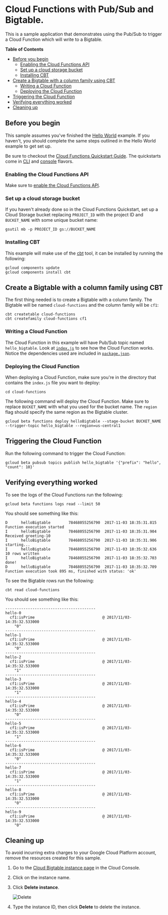 # Cloud Functions with Pub/Sub and Bigtable.

This is a sample application that demonstrates using the Pub/Sub to trigger a
Cloud Function which will write to a Bigtable.

**Table of Contents**

<!-- START doctoc generated TOC please keep comment here to allow auto update -->
<!-- DON'T EDIT THIS SECTION, INSTEAD RE-RUN doctoc TO UPDATE -->


- [Before you begin](#before-you-begin)
  - [Enabling the Cloud Functions API](#enabling-the-cloud-functions-api)
  - [Set up a cloud storage bucket](#set-up-a-cloud-storage-bucket)
  - [Installing CBT](#installing-cbt)
- [Create a Bigtable with a column family using CBT](#create-a-bigtable-with-a-column-family-using-cbt)
  - [Writing a Cloud Function](#writing-a-cloud-function)
  - [Deploying the Cloud Function](#deploying-the-cloud-function)
- [Triggering the Cloud Function](#triggering-the-cloud-function)
- [Verifying everything worked](#verifying-everything-worked)
- [Cleaning up](#cleaning-up)

<!-- END doctoc generated TOC please keep comment here to allow auto update -->

## Before you begin

This sample assumes you've finished the [Hello World][hello-world] example. If
you haven't, you should complete the same steps outlined in the Hello World
example to get set up.

Be sure to checkout the
[Cloud Functions Quickstart Guide][cloud-functions-quickstarts]. The quickstarts
come in [CLI][cloud-functions-quickstart-cli] and
[console][cloud-functions-quickstart-console] flavors.

[cloud-functions-quickstarts]: https://cloud.google.com/functions/docs/quickstarts
[cloud-functions-quickstart-cli]: https://cloud.google.com/functions/docs/quickstart
[cloud-functions-quickstart-console]: https://cloud.google.com/functions/docs/quickstart-console


### Enabling the Cloud Functions API

Make sure to [enable the Cloud Functions API][enable-cloud-functions].

[enable-cloud-functions]: https://console.cloud.google.com/flows/enableapi?apiid=cloudfunctions

[hello-world]: ../hello-world

### Set up a cloud storage bucket

If you haven't already done so in the Cloud Functions Quickstart, set up a 
Cloud Storage bucket replacing `PROJECT_ID` with the project ID and 
`BUCKET_NAME` with some unique bucket name:

    gsutil mb -p PROJECT_ID gs://BUCKET_NAME

### Installing CBT

This example will make use of the [cbt][cbt] tool, it can be installed by
running the following:

    gcloud components update
    gcloud components install cbt

[cbt]: https://cloud.google.com/bigtable/docs/go/cbt-overview

## Create a Bigtable with a column family using CBT

The first thing needed is to create a Bigtable with a column family. The
Bigtable will be named `cloud-functions` and the column family will be `cf1`:

    cbt createtable cloud-functions
    cbt createfamily cloud-functions cf1

### Writing a Cloud Function

The Cloud Function in this example will have Pub/Sub topic named
`hello_bigtable`. Look at [`index.js`][index-js] to see how the Cloud Function
works. Notice the dependencies used are included in
[`package.json`][package-json].

[index-js]: index.js
[package-json]: package.json

### Deploying the Cloud Function

When deploying a Cloud Function, make sure you're in the directory that
contains the `index.js` file you want to deploy:

    cd cloud-functions

The following command will deploy the Cloud Function. Make sure to replace
`BUCKET_NAME` with what you used for the bucket name. The `region` flag should
specify the same region as the Bigtable cluster.

    gcloud beta functions deploy helloBigtable --stage-bucket BUCKET_NAME --trigger-topic hello_bigtable --region=us-central1

## Triggering the Cloud Function

Run the following command to trigger the Cloud Function:

    gcloud beta pubsub topics publish hello_bigtable '{"prefix": "hello", "count": 10}'

## Verifying everything worked

To see the logs of the Cloud Functions run the following:

    gcloud beta functions logs read --limit 50

You should see something like this:

    D      helloBigtable        78468055256790  2017-11-03 18:35:31.815  Function execution started
    I      helloBigtable        78468055256790  2017-11-03 18:35:31.904  Received greeting-10
    I      helloBigtable        78468055256790  2017-11-03 18:35:31.906  starting...
    I      helloBigtable        78468055256790  2017-11-03 18:35:32.636  10 rows written
    I      helloBigtable        78468055256790  2017-11-03 18:35:32.703  done!
    D      helloBigtable        78468055256790  2017-11-03 18:35:32.709  Function execution took 895 ms, finished with status: 'ok'

To see the Bigtable rows run the following:

    cbt read cloud-functions

You should see something like this:

    ----------------------------------------
    hello-0
      cf1:isPrime                              @ 2017/11/03-14:35:32.533000
        "0"
    ----------------------------------------
    hello-1
      cf1:isPrime                              @ 2017/11/03-14:35:32.533000
        "0"
    ----------------------------------------
    hello-2
      cf1:isPrime                              @ 2017/11/03-14:35:32.533000
        "1"
    ----------------------------------------
    hello-3
      cf1:isPrime                              @ 2017/11/03-14:35:32.533000
        "1"
    ----------------------------------------
    hello-4
      cf1:isPrime                              @ 2017/11/03-14:35:32.533000
        "0"
    ----------------------------------------
    hello-5
      cf1:isPrime                              @ 2017/11/03-14:35:32.533000
        "1"
    ----------------------------------------
    hello-6
      cf1:isPrime                              @ 2017/11/03-14:35:32.533000
        "0"
    ----------------------------------------
    hello-7
      cf1:isPrime                              @ 2017/11/03-14:35:32.533000
        "1"
    ----------------------------------------
    hello-8
      cf1:isPrime                              @ 2017/11/03-14:35:32.533000
        "0"
    ----------------------------------------
    hello-9
      cf1:isPrime                              @ 2017/11/03-14:35:32.533000
        "0"

## Cleaning up

To avoid incurring extra charges to your Google Cloud Platform account, remove
the resources created for this sample.

1.  Go to the [Cloud Bigtable instance page](https://console.cloud.google.com/project/_/bigtable/instances) in the Cloud Console.

1.  Click on the instance name.

1.  Click **Delete instance**.

    ![Delete](https://cloud.google.com/bigtable/img/delete-quickstart-instance.png)

1. Type the instance ID, then click **Delete** to delete the instance.
